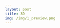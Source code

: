 ```yaml
---
layout: post
title: 3D
img: /img/1_preview.png
---
```


<div class="img_row">
	<img class="col one" src="{{ site.baseurl }}/img/1.png" alt="" title="1"/>
	<img class="col one" src="{{ site.baseurl }}/img/3.png" alt="" title="2"/>
	<img class="col one" src="{{ site.baseurl }}/img/4.png" alt="" title="3"/>
	<img class="col one" src="{{ site.baseurl }}/img/5.jpg" alt="" title="4"/>
</div>
